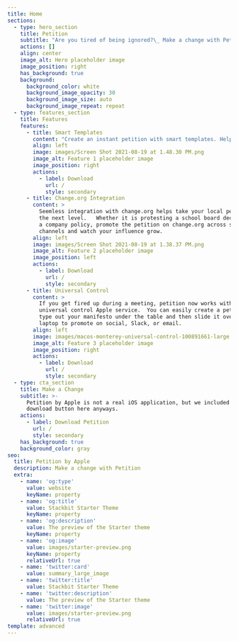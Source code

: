 ```yaml
---
title: Home
sections:
  - type: hero_section
    title: Petition
    subtitle: "Are you tired of being ignored?\_ Make a change with Petition by Apple."
    actions: []
    align: center
    image_alt: Hero placeholder image
    image_position: right
    has_background: true
    background:
      background_color: white
      background_image_opacity: 30
      background_image_size: auto
      background_image_repeat: repeat
  - type: features_section
    title: Features
    features:
      - title: Smart Templates
        content: "Create an instant petition with smart templates. Help your company determine who should be promoted or hired and who should be fired and why.  You have the power to create change because every company is a democracy, ruled by majority or the loudest minority.  If you don't create a petition and let your company know how you feel, you only have yourself to blame for your unhappiness.\n\nApple now uses Petition for all hiring and firing decisions, many product designs, and even answers at the Genius Bar.\_\n"
        align: left
        image: images/Screen Shot 2021-08-19 at 1.48.30 PM.png
        image_alt: Feature 1 placeholder image
        image_position: right
        actions:
          - label: Download
            url: /
            style: secondary
      - title: Change.org Integration
        content: >
          Seemless integration with change.org helps take your local petition to
          the next level.   Whether it is protesting a school board decision or
          a company policy, promote the petition on change.org across social
          channels and watch your influence grow. 
        align: left
        image: images/Screen Shot 2021-08-19 at 1.38.37 PM.png
        image_alt: Feature 2 placeholder image
        image_position: left
        actions:
          - label: Download
            url: /
            style: secondary
      - title: Universal Control
        content: >
          If you get fired up during a meeting, petition now works with the
          universal control Apple service.  You can easily create a petition and
          type out your manifesto under the table and then slide it over to your
          laptop to promote on social, Slack, or email.
        align: left
        image: images/macos-monterey-universal-control-100891661-large.webp
        image_alt: Feature 3 placeholder image
        image_position: right
        actions:
          - label: Download
            url: /
            style: secondary
  - type: cta_section
    title: Make a Change
    subtitle: >-
      Petition by Apple is not a real iOS application, but we included a
      download button here anyways.
    actions:
      - label: Download Petition
        url: /
        style: secondary
    has_background: true
    background_color: gray
seo:
  title: Petition by Apple
  description: Make a change with Petition
  extra:
    - name: 'og:type'
      value: website
      keyName: property
    - name: 'og:title'
      value: Stackbit Starter Theme
      keyName: property
    - name: 'og:description'
      value: The preview of the Starter theme
      keyName: property
    - name: 'og:image'
      value: images/starter-preview.png
      keyName: property
      relativeUrl: true
    - name: 'twitter:card'
      value: summary_large_image
    - name: 'twitter:title'
      value: Stackbit Starter Theme
    - name: 'twitter:description'
      value: The preview of the Starter theme
    - name: 'twitter:image'
      value: images/starter-preview.png
      relativeUrl: true
template: advanced
---
```

